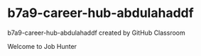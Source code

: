 # b7a9-career-hub-abdulahaddf
b7a9-career-hub-abdulahaddf created by GitHub Classroom

Welcome to Job Hunter
